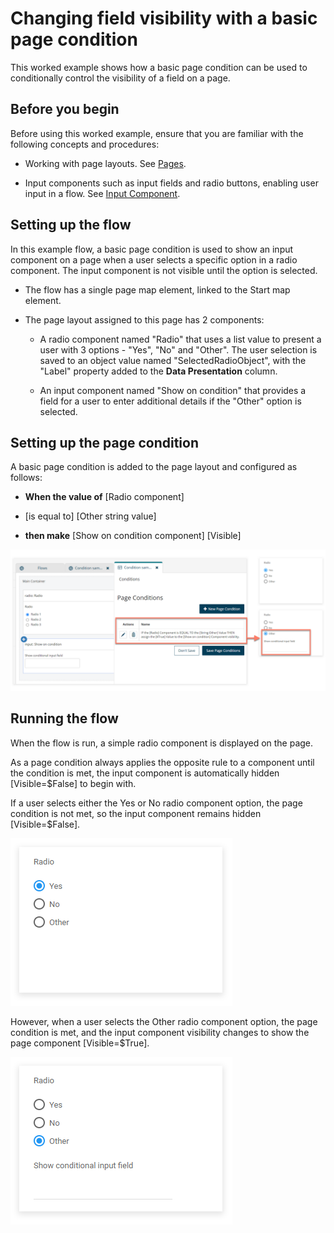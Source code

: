 # Changing field visibility with a basic page condition

<head>
  <meta name="guidename" content="Flow"/>
  <meta name="context" content="GUID-b2ca49a7-b859-409b-a00a-019517b698ff"/>
</head>


This worked example shows how a basic page condition can be used to conditionally control the visibility of a field on a page.

## Before you begin

Before using this worked example, ensure that you are familiar with the following concepts and procedures:

-   Working with page layouts. See [Pages](c-flo-Pages_Overview_15c245e1-5232-4173-8a85-dae7ea7f060b.md).

-   Input components such as input fields and radio buttons, enabling user input in a flow. See [Input Component](/docs/Atomsphere/Flow/topics/flo-pages-components-input_e6b419b2-403d-409a-bcf3-77ed9f522fdb.md).

## Setting up the flow

In this example flow, a basic page condition is used to show an input component on a page when a user selects a specific option in a radio component. The input component is not visible until the option is selected.

-   The flow has a single page map element, linked to the Start map element.

-   The page layout assigned to this page has 2 components:

    -   A radio component named "Radio" that uses a list value to present a user with 3 options - "Yes", "No" and "Other". The user selection is saved to an object value named "SelectedRadioObject", with the "Label" property added to the **Data Presentation** column.

    -   An input component named "Show on condition" that provides a field for a user to enter additional details if the "Other" option is selected.


## Setting up the page condition

A basic page condition is added to the page layout and configured as follows:

-   **When the value of** \[Radio component\]

-   \[is equal to\] \[Other string value\]

-   **then make** \[Show on condition component\] \[Visible\]


![Setting up the page condition](../Images/img-flo_Conditions_b4ecc231-f141-41cf-826a-6a0a70f21b86.png)

## Running the flow

When the flow is run, a simple radio component is displayed on the page.

As a page condition always applies the opposite rule to a component until the condition is met, the input component is automatically hidden \[Visible=$False\] to begin with.

If a user selects either the Yes or No radio component option, the page condition is not met, so the input component remains hidden \[Visible=$False\].

![The input field is hidden as the condition is not met](../Images/img-flo_Pageconditions_hideinput_bec98efa-a85d-44ca-adb4-b49b031feac3.png)

However, when a user selects the Other radio component option, the page condition is met, and the input component visibility changes to show the page component \[Visible=$True\].

![The input field is shown as the condition is met](../Images/img-flo_Pageconditions_showinput_e272ae81-9222-43ac-8f93-3a7ccd1aaf5e.png)